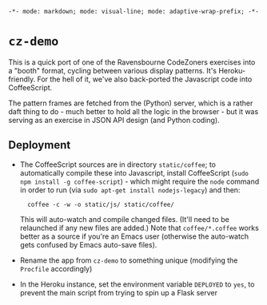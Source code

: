`-*- mode: markdown; mode: visual-line; mode: adaptive-wrap-prefix; -*-`

# `cz-demo`

This is a quick port of one of the Ravensbourne CodeZoners exercises into a "booth" format, cycling between various display patterns. It's Heroku-friendly. For the hell of it, we've also back-ported the Javascript code into CoffeeScript. 

The pattern frames are fetched from the (Python) server, which is a rather daft thing to do - much better to hold all the logic in the browser - but it was serving as an exercise in JSON API design (and Python coding).

## Deployment

- The CoffeeScript sources are in directory `static/coffee`; to automatically compile these into Javascript, install CoffeeScript (`sudo npm install -g coffee-script`) - which might require the `node` command in order to run (via `sudo apt-get install nodejs-legacy`) and then:

        coffee -c -w -o static/js/ static/coffee/
        
  This will auto-watch and compile changed files. (It'll need to be relaunched if any new files are added.) Note that `coffee/*.coffee` works better as a source if you're an Emacs user (otherwise the auto-watch gets confused by Emacs auto-save files).

- Rename the app from `cz-demo` to something unique (modifying the `Procfile` accordingly)

- In the Heroku instance, set the environment variable `DEPLOYED` to `yes`, to prevent the main script from trying to spin up a Flask server
